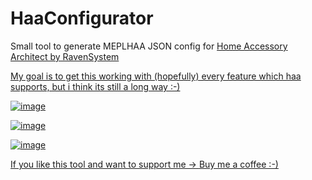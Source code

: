 # HaaConfigurator
Small tool to generate MEPLHAA JSON config for <a href="https://github.com/RavenSystem/esp-homekit-devices">Home Accessory Architect by RavenSystem

My goal is to get this working with (hopefully) every feature which haa supports, but i think its still a long way :-)

![image](https://user-images.githubusercontent.com/46553509/235886031-7570213d-0039-4e21-9049-b1e3385e5872.png)

![image](https://user-images.githubusercontent.com/46553509/235885895-0402e6db-2abb-4906-b460-ae4f6446c7e6.png)

![image](https://user-images.githubusercontent.com/46553509/235885927-99e6f450-ac61-4ebe-b89e-b6a4952734ed.png)


If you like this tool and want to support me -> <a href="https://paypal.me/Bene2103Git?country.x=DE&locale.x=de_DE">Buy me a coffee :-)</a>

